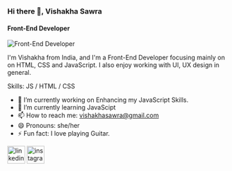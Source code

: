 ### Hi there 👋, Vishakha Sawra
#### Front-End Developer
![Front-End Developer](https://media-exp1.licdn.com/dms/image/C5616AQFEvj2nygewgw/profile-displaybackgroundimage-shrink_200_800/0/1647446129444?e=1664409600&v=beta&t=BXKxNpth_h88DgGTmWGQZBstba9OcouaucZJP671j8o)

I'm Vishakha from India, and I'm a Front-End Developer focusing mainly on on HTML, CSS and JavaScript. I also enjoy working with UI, UX design in general.

Skills: JS / HTML / CSS

- 🔭 I’m currently working on Enhancing my JavaScript Skills. 
- 🌱 I’m currently learning JavaScipt 
- 📫 How to reach me: vishakhasawra@gmail.com 
- 😄 Pronouns: she/her 
- ⚡ Fun fact: I love playing Guitar. 


[<img src='https://cdn.jsdelivr.net/npm/simple-icons@3.0.1/icons/linkedin.svg' alt='linkedin' height='40'>](https://www.linkedin.com/in/VishakhaSawra/)  [<img src='https://cdn.jsdelivr.net/npm/simple-icons@3.0.1/icons/instagram.svg' alt='instagram' height='40'>](https://www.instagram.com/vishakha_sawra/)  


